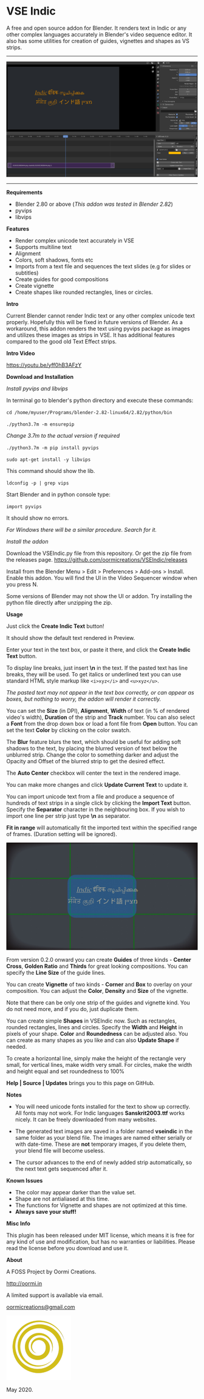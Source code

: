 # VSE Indic
A free and open source addon for Blender. It renders text in Indic or any other complex languages accurately in Blender's video sequence editor.
It also has some utilities for creation of guides, vignettes and shapes as VS strips.

---

![indic](indic.png)

---

**Requirements**

* Blender 2.80 or above (_This addon was tested in Blender 2.82_)
* pyvips
* libvips

**Features**

* Render complex unicode text accurately in VSE
* Supports multiline text
* Alignment
* Colors, soft shadows, fonts etc
* Imports from a text file and sequences the text slides (e.g for slides or subtitles)
* Create guides for good compositions
* Create vignette
* Create shapes like rounded rectangles, lines or circles.

**Intro**

Current Blender cannot render Indic text or any other complex unicode text properly. Hopefully this will be fixed in future versions of Blender. As a workaround, this addon renders the text using pyvips package as images and utilizes these images as strips in VSE. It has additional features compared to the good old Text Effect strips.


**Intro Video**

https://youtu.be/yff0hB3AFzY


**Download and Installation**

*Install pyvips and libvips*

In terminal go to blender's python directory and execute these commands:

`cd /home/myuser/Programs/blender-2.82-linux64/2.82/python/bin`

`./python3.7m -m ensurepip`

_Change 3.7m to the actual version if required_

`./python3.7m -m pip install pyvips`

`sudo apt-get install -y libvips`

This command should show the lib.

`ldconfig -p | grep vips`

Start Blender and in python console type:

`import pyvips`

It should show no errors.

_For Windows there will be a similar procedure. Search for it._


*Install the addon*

Download the VSEIndic.py file from this repository. Or get the zip file from the releases page.
https://github.com/oormicreations/VSEIndic/releases

Install from the Blender Menu > Edit > Preferences > Add-ons > Install. Enable this addon. You will find the UI in the Video Sequencer window when you press N.

Some versions of Blender may not show the UI or addon. Try installing the python file directly after unzipping the zip.


**Usage**

Just click the **Create Indic Text** button!

It should show the default text rendered in Preview.

Enter your text in the text box, or paste it there, and click the **Create Indic Text** button.

To display line breaks, just insert **\n** in the text. If the pasted text has line breaks, they will be used. To get italics or underlined text you can use standard HTML style markup like `<i>xyz</i>` and `<u>xyz</u>`.

_The pasted text may not appear in the text box correctly, or can appear as boxes, but nothing to worry, the addon will render it correctly._

You can set the **Size** (in DPI), **Alignment**, **Width** of text (in % of rendered video's width), **Duration** of the strip and **Track** number. You can also select a **Font** from the drop down box or load a font file from **Open** button. You can set the text **Color** by clicking on the color swatch.

The **Blur** feature blurs the text, which should be useful for adding soft shadows to the text, by placing the blurred version of text below the unblurred strip. Change the color to something darker and adjust the Opacity and Offset of the blurred strip to get the desired effect.

The **Auto Center** checkbox will center the text in the rendered image.

You can make more changes and click **Update Current Text** to update it.

You can import unicode text from a file and produce a sequence of hundreds of text strips in a single click by clicking the **Import Text** button. Specify the **Separator** character in the neighbouring box. If you wish to import one line per strip just type **\n** as separator.

**Fit in range** will automatically fit the imported text within the specified range of frames. (Duration setting will be ignored).

![update](update01.jpg)

From version 0.2.0 onward you can create **Guides** of three kinds - **Center Cross**, **Golden Ratio** and **Thirds** for great looking compositions. You can specify the **Line Size** of the guide lines.

You can create **Vignette** of two kinds - **Corner** and **Box** to overlay on your composition. You can adjust the **Color**, **Density** and **Size** of the vignette.

Note that there can be only one strip of the guides and vignette kind. You do not need more, and if you do, just duplicate them.

You can create simple **Shapes** in VSEIndic now. Such as rectangles, rounded rectangles, lines and circles. Specify the **Width** and **Height** in pixels of your shape. **Color** and **Roundedness** can be adjusted also. You can create as many shapes as you like and can also **Update Shape** if needed.

To create a horizontal line, simply make the height of the rectangle very small, for vertical lines, make width very small. For circles, make the width and height equal and set roundedness to 100%

**Help | Source | Updates** brings you to this page on GitHub.

**Notes**

* You will need unicode fonts installed for the text to show up correctly. All fonts may not work. For Indic languages **Sanskrit2003.ttf** works nicely. It can be freely downloaded from many websites.

* The generated text images are saved in a folder named **vseindic** in the same folder as your blend file. The images are named either serially or with date-time. These are **not** temporary images, if you delete them, your blend file will become useless.

* The cursor advances to the end of newly added strip automatically, so the next text gets sequenced after it.


**Known Issues**

* The color may appear darker than the value set.
* Shape are not antialiased at this time.
* The functions for Vignette and shapes are not optimized at this time.
* **Always save your stuff!**


**Misc Info**

This plugin has been released under MIT license, which means it is free for any kind of use and modification, but has no warranties or liabilities. Please read the license before you download and use it. 

**About**

A FOSS Project by Oormi Creations.

http://oormi.in

A limited support is available via email.

oormicreations@gmail.com


![logo](logo.png)

May 2020.

